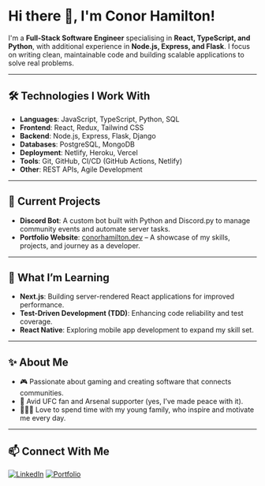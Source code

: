 # Hi there 👋, I'm Conor Hamilton!

I'm a **Full-Stack Software Engineer** specialising in **React, TypeScript, and Python**, with additional experience in **Node.js, Express, and Flask**. I focus on writing clean, maintainable code and building scalable applications to solve real problems.

---

## 🛠️ Technologies I Work With
- **Languages**: JavaScript, TypeScript, Python, SQL
- **Frontend**: React, Redux, Tailwind CSS
- **Backend**: Node.js, Express, Flask, Django
- **Databases**: PostgreSQL, MongoDB
- **Deployment**: Netlify, Heroku, Vercel
- **Tools**: Git, GitHub, CI/CD (GitHub Actions, Netlify)
- **Other**: REST APIs, Agile Development

---

## 🔭 Current Projects
- **Discord Bot**: A custom bot built with Python and Discord.py to manage community events and automate server tasks.
- **Portfolio Website**: [conorhamilton.dev](https://conorhamilton.dev) – A showcase of my skills, projects, and journey as a developer.

---

## 🌱 What I’m Learning
- **Next.js**: Building server-rendered React applications for improved performance.
- **Test-Driven Development (TDD)**: Enhancing code reliability and test coverage.
- **React Native**: Exploring mobile app development to expand my skill set.

---

## ✨ About Me
- 🎮 Passionate about gaming and creating software that connects communities.
- 🥋 Avid UFC fan and Arsenal supporter (yes, I’ve made peace with it).
- 👨‍👩‍👧 Love to spend time with my young family, who inspire and motivate me every day.

---

## 📫 Connect With Me
[![LinkedIn](https://img.shields.io/badge/LinkedIn-0A66C2?style=for-the-badge&logo=linkedin&logoColor=white)](https://www.linkedin.com/in/conor-m-hamilton) 
[![Portfolio](https://img.shields.io/badge/Portfolio-4285F4?style=for-the-badge&logo=google-chrome&logoColor=white)](https://conorhamilton.dev)
